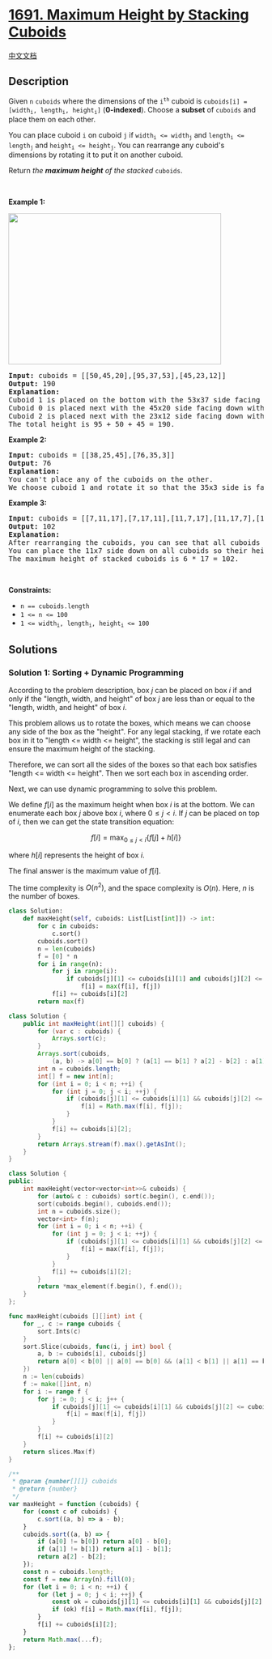 # [1691. Maximum Height by Stacking Cuboids](https://leetcode.com/problems/maximum-height-by-stacking-cuboids)

[中文文档](/solution/1600-1699/1691.Maximum%20Height%20by%20Stacking%20Cuboids/README.md)

## Description

<p>Given <code>n</code> <code>cuboids</code> where the dimensions of the <code>i<sup>th</sup></code> cuboid is <code>cuboids[i] = [width<sub>i</sub>, length<sub>i</sub>, height<sub>i</sub>]</code> (<strong>0-indexed</strong>). Choose a <strong>subset</strong> of <code>cuboids</code> and place them on each other.</p>

<p>You can place cuboid <code>i</code> on cuboid <code>j</code> if <code>width<sub>i</sub> &lt;= width<sub>j</sub></code> and <code>length<sub>i</sub> &lt;= length<sub>j</sub></code> and <code>height<sub>i</sub> &lt;= height<sub>j</sub></code>. You can rearrange any cuboid&#39;s dimensions by rotating it to put it on another cuboid.</p>

<p>Return <em>the <strong>maximum height</strong> of the stacked</em> <code>cuboids</code>.</p>

<p>&nbsp;</p>
<p><strong class="example">Example 1:</strong></p>

<p><strong><img alt="" src="https://spcdn.pages.dev/leetcode/problems/1691.Maximum%20Height%20by%20Stacking%20Cuboids/images/image.jpg" style="width: 420px; height: 299px;" /></strong></p>

<pre>
<strong>Input:</strong> cuboids = [[50,45,20],[95,37,53],[45,23,12]]
<strong>Output:</strong> 190
<strong>Explanation:</strong>
Cuboid 1 is placed on the bottom with the 53x37 side facing down with height 95.
Cuboid 0 is placed next with the 45x20 side facing down with height 50.
Cuboid 2 is placed next with the 23x12 side facing down with height 45.
The total height is 95 + 50 + 45 = 190.
</pre>

<p><strong class="example">Example 2:</strong></p>

<pre>
<strong>Input:</strong> cuboids = [[38,25,45],[76,35,3]]
<strong>Output:</strong> 76
<strong>Explanation:</strong>
You can&#39;t place any of the cuboids on the other.
We choose cuboid 1 and rotate it so that the 35x3 side is facing down and its height is 76.
</pre>

<p><strong class="example">Example 3:</strong></p>

<pre>
<strong>Input:</strong> cuboids = [[7,11,17],[7,17,11],[11,7,17],[11,17,7],[17,7,11],[17,11,7]]
<strong>Output:</strong> 102
<strong>Explanation:</strong>
After rearranging the cuboids, you can see that all cuboids have the same dimension.
You can place the 11x7 side down on all cuboids so their heights are 17.
The maximum height of stacked cuboids is 6 * 17 = 102.
</pre>

<p>&nbsp;</p>
<p><strong>Constraints:</strong></p>

<ul>
	<li><code>n == cuboids.length</code></li>
	<li><code>1 &lt;= n &lt;= 100</code></li>
	<li><code>1 &lt;= width<sub>i</sub>, length<sub>i</sub>, height<sub>i</sub> &lt;= 100</code></li>
</ul>

## Solutions

### Solution 1: Sorting + Dynamic Programming

According to the problem description, box $j$ can be placed on box $i$ if and only if the "length, width, and height" of box $j$ are less than or equal to the "length, width, and height" of box $i$.

This problem allows us to rotate the boxes, which means we can choose any side of the box as the "height". For any legal stacking, if we rotate each box in it to "length <= width <= height", the stacking is still legal and can ensure the maximum height of the stacking.

Therefore, we can sort all the sides of the boxes so that each box satisfies "length <= width <= height". Then we sort each box in ascending order.

Next, we can use dynamic programming to solve this problem.

We define $f[i]$ as the maximum height when box $i$ is at the bottom. We can enumerate each box $j$ above box $i$, where $0 \leq j < i$. If $j$ can be placed on top of $i$, then we can get the state transition equation:

$$
f[i] = \max_{0 \leq j < i} \{f[j] + h[i]\}
$$

where $h[i]$ represents the height of box $i$.

The final answer is the maximum value of $f[i]$.

The time complexity is $O(n^2)$, and the space complexity is $O(n)$. Here, $n$ is the number of boxes.

<!-- tabs:start -->

```python
class Solution:
    def maxHeight(self, cuboids: List[List[int]]) -> int:
        for c in cuboids:
            c.sort()
        cuboids.sort()
        n = len(cuboids)
        f = [0] * n
        for i in range(n):
            for j in range(i):
                if cuboids[j][1] <= cuboids[i][1] and cuboids[j][2] <= cuboids[i][2]:
                    f[i] = max(f[i], f[j])
            f[i] += cuboids[i][2]
        return max(f)
```

```java
class Solution {
    public int maxHeight(int[][] cuboids) {
        for (var c : cuboids) {
            Arrays.sort(c);
        }
        Arrays.sort(cuboids,
            (a, b) -> a[0] == b[0] ? (a[1] == b[1] ? a[2] - b[2] : a[1] - b[1]) : a[0] - b[0]);
        int n = cuboids.length;
        int[] f = new int[n];
        for (int i = 0; i < n; ++i) {
            for (int j = 0; j < i; ++j) {
                if (cuboids[j][1] <= cuboids[i][1] && cuboids[j][2] <= cuboids[i][2]) {
                    f[i] = Math.max(f[i], f[j]);
                }
            }
            f[i] += cuboids[i][2];
        }
        return Arrays.stream(f).max().getAsInt();
    }
}
```

```cpp
class Solution {
public:
    int maxHeight(vector<vector<int>>& cuboids) {
        for (auto& c : cuboids) sort(c.begin(), c.end());
        sort(cuboids.begin(), cuboids.end());
        int n = cuboids.size();
        vector<int> f(n);
        for (int i = 0; i < n; ++i) {
            for (int j = 0; j < i; ++j) {
                if (cuboids[j][1] <= cuboids[i][1] && cuboids[j][2] <= cuboids[i][2]) {
                    f[i] = max(f[i], f[j]);
                }
            }
            f[i] += cuboids[i][2];
        }
        return *max_element(f.begin(), f.end());
    }
};
```

```go
func maxHeight(cuboids [][]int) int {
	for _, c := range cuboids {
		sort.Ints(c)
	}
	sort.Slice(cuboids, func(i, j int) bool {
		a, b := cuboids[i], cuboids[j]
		return a[0] < b[0] || a[0] == b[0] && (a[1] < b[1] || a[1] == b[1] && a[2] < b[2])
	})
	n := len(cuboids)
	f := make([]int, n)
	for i := range f {
		for j := 0; j < i; j++ {
			if cuboids[j][1] <= cuboids[i][1] && cuboids[j][2] <= cuboids[i][2] {
				f[i] = max(f[i], f[j])
			}
		}
		f[i] += cuboids[i][2]
	}
	return slices.Max(f)
}
```

```js
/**
 * @param {number[][]} cuboids
 * @return {number}
 */
var maxHeight = function (cuboids) {
    for (const c of cuboids) {
        c.sort((a, b) => a - b);
    }
    cuboids.sort((a, b) => {
        if (a[0] != b[0]) return a[0] - b[0];
        if (a[1] != b[1]) return a[1] - b[1];
        return a[2] - b[2];
    });
    const n = cuboids.length;
    const f = new Array(n).fill(0);
    for (let i = 0; i < n; ++i) {
        for (let j = 0; j < i; ++j) {
            const ok = cuboids[j][1] <= cuboids[i][1] && cuboids[j][2] <= cuboids[i][2];
            if (ok) f[i] = Math.max(f[i], f[j]);
        }
        f[i] += cuboids[i][2];
    }
    return Math.max(...f);
};
```

<!-- tabs:end -->

<!-- end -->
